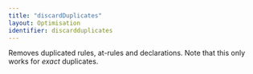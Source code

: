 ```yaml
---
title: "discardDuplicates"
layout: Optimisation
identifier: discardduplicates
---
```


<!-- This file was automatically generated. -->


Removes duplicated rules, at-rules and declarations. Note that this only works
for *exact* duplicates.
